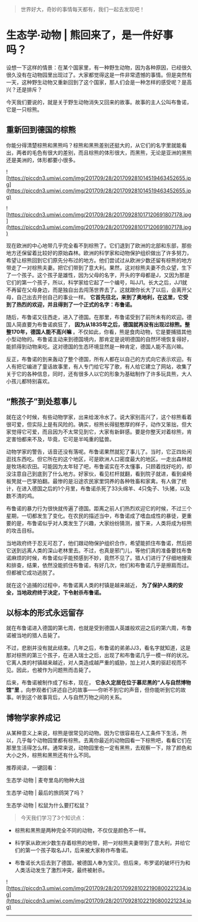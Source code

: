 > 世界好大，奇妙的事情每天都有，我们一起去发现吧！

# 生态学·动物 | 熊回来了，是一件好事吗？

设想一下这样的情景：在某个国家里，有一种野生动物，因为各种原因，已经很久很久没有在动物园里出现过了。大家都觉得这是一件非常遗憾的事情。但是突然有一天，这种野生动物又重新回到了这个国家，那人们会是一种怎样的感受呢？是高兴？还是排斥？

今天我们要说的，就是关于野生动物消失又回来的故事。故事的主人公叫布鲁诺，它是一只棕熊。

## 重新回到德国的棕熊

你能分得清楚棕熊和黑熊吗？棕熊和黑熊差别还挺大的，从它们的名字里就能看出，两者的毛色有很大的差别，而且棕熊的体形很大，而黑熊，无论是亚洲的黑熊还是美洲的，体形都要小很多。

![https://piccdn3.umiwi.com/img/201709/28/201709281014519463452655.jpg](https://piccdn3.umiwi.com/img/201709/28/201709281014519463452655.jpg)

![https://piccdn3.umiwi.com/img/201709/28/201709281017120691807178.jpg](https://piccdn3.umiwi.com/img/201709/28/201709281017120691807178.jpg)

现在欧洲的中心地带几乎完全看不到棕熊了。它们退到了欧洲的北部和东部，那些地方还保留着比较好的原始森林。欧洲的科学家和动物保护组织做出了许多努力，希望让棕熊回到它们原先分布过的地方。他们尝试过从欧洲少数还留有棕熊的地方带走了一对棕熊夫妻。把它们带到了意大利。果然，这对棕熊夫妻不负众望，生下了一个孩子。这个孩子是雄性，因为父母的名字，开头的字母都是J，又因为那是它们的第一个孩子，所以，科学家给它起了一个编号，叫JJ1。长大之后，JJ1就不再留在父母身边，而是独自出去闯荡世界去了。这就跟你长大了以后，会离开父母，自己出去开创自己的事业一样。 **它首先往北，来到了奥地利，在这里，它受到了热烈的欢迎，并且得到了一个正式的名字：布鲁诺。** 

随后，布鲁诺又往西走，进入了德国。在那里，布鲁诺受到了前所未有的欢迎。德国人简直要为布鲁诺疯狂了， **因为从1835年之后，德国就再没有出现过棕熊。整整170年，德国人能不高兴嘛** 。不仅如此，你看，熊是食肉动物，它是要捕猎其他小型动物的。布鲁诺主动来到德国境内，那肯定是说明德国的自然环境恢复得好，能抓得到动物来吃。这对德国的生态环境显然是一种肯定，德国人能不高兴嘛。

反正，布鲁诺的到来轰动了整个德国，所有人都在以自己的方式向它表示欢迎。有人有把它编进了童话故事里，有人专门给它写了歌，有人给它建立了网站，收集了关于它的各种信息，同时，还有很多人以它的形象为基础制作了许多玩具熊，大人小孩儿都特别喜欢。

##  “熊孩子”到处惹事儿

就在这个时候，有些动物学家，出来给泼冷水了。说大家别高兴了，这个棕熊看着很可爱，但实际上是有风险的。确实，棕熊长得挺憨厚的样子，动作又笨拙，但大家觉得它可爱，而且因为不太常见到它，大家有新鲜感。要是你整天对着棕熊，肯定害怕都来不及，毕竟，它可是半吨重的猛兽。

动物学家的警告，话音还没有落呢。布鲁诺果然就犯了事儿了。当时，它正四处闲逛找东西吃。但它所在的这个地区，可是欧洲人口密度最大的地区。一走出森林就是牧场和农田。可能因为太年轻了吧，布鲁诺实在不太懂事，只顾着找好吃的，却没注意自己到底到了什么地方。好家伙，看见栏杆就翻，看到院子就进，看到桌椅板凳就一巴掌拍翻。最惨的是沿途农民家里饲养的各种牲畜和家禽。有人做了统计，在进入德国之后的1个月里，布鲁诺杀死了33头绵羊、4只兔子、1头猪，以及数不清的鸡。

布鲁诺的暴力行为很快就传遍了德国。距离之前人们热烈欢迎它的时候，不过三个星期，一切都发生了变化。在农民的描述当中，布鲁诺成了嗜血成性的暴徒，更重要的是，布鲁诺似乎对人类发生了兴趣，大家纷纷猜测，接下来，人类将成为棕熊的攻击目标。

当地政府终于忍无可忍了，他们跟动物保护组织合作，希望能抓住布鲁诺，然后把它送到远离人类的深山老林里去。不过，也真是邪门儿，等他们真的准备要找布鲁诺麻烦的时候，布鲁诺似乎能预感到不妙，竟然不见了。猎人们进行了仔细地搜索和排查，结果，依然没能抓住布鲁诺，有好几次，他们和布鲁诺几乎是擦肩而过。但都被它成功逃脱了。

就在这个追捕的过程中，布鲁诺离人类的村镇是越来越近， **为了保护人类的安全，当地政府终于决定，下令射杀布鲁诺。**

## 以标本的形式永远留存

就在布鲁诺进入德国的第七周，也就是受到德国人英雄般欢迎之后的第六周，布鲁诺被当地的猎人击毙了。

不过，悲剧并没有就此结束。几年之后，布鲁诺的弟弟JJ3，看名字就知道，这是那对棕熊的第三个孩子，在进入瑞士之后，出现了和布鲁诺几乎一模一样的状况。它离人类的村镇越来越近，对人类造成越严重的威胁，加上对人类的驱赶视而不见。因此，也被作为问题熊而击毙了。

后来，布鲁诺被制作成了标本，现在， **它永久定居在位于慕尼黑的“人与自然博物馆”里** 。向参观者们讲述自己的故事——你听不到它的声音，但你能听到它的故事。听到这个故事背后，人与自然万物之间的关系。

## 博物学家养成记

从某种意义上来说，棕熊是很常见的动物。因为它很容易在人工条件下生活，所以，几乎每个动物园里都有棕熊。去离你最近的动物园看一下棕熊吧，看看它们在那里生活得怎么样。通常来说，动物园里也一定有黑熊，去观察一下，除了颜色和大小之外，棕熊和黑熊还有什么不同。

推荐阅读，一键回看：

生态学·动物 | 麦夸里岛的物种大战

生态学·动物 | 最后的旅鸽哭了吗？

生态学·动物 | 松鼠为什么要打松鼠？

> 今天我们学习了3个知识点：

* 棕熊和黑熊是两种完全不同的动物，不仅仅是颜色不一样。

* 科学家从欧洲少数生存着棕熊的地带，把一对棕熊夫妻带到了意大利，并给它们的第一个孩子取名JJ1，后来被大家称作布鲁诺。

* 布鲁诺长大后去到了德国，被德国人奉为宝贝。但后来，布罗诺的破坏行为和人类活动发生了激烈冲突，最终被射杀。

![https://piccdn3.umiwi.com/img/201709/28/201709281022190800221234.jpg](https://piccdn3.umiwi.com/img/201709/28/201709281022190800221234.jpg)

---
